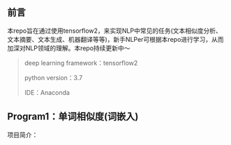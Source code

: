 ## 前言

本repo旨在通过使用tensorflow2，来实现NLP中常见的任务(文本相似度分析、文本摘要、文本生成、机器翻译等等)，新手NLPer可根据本repo进行学习，从而加深对NLP领域的理解。本repo持续更新中～

> deep learning framework：tensorflow2
>
> python version：3.7
>
> IDE：Anaconda

## Program1：单词相似度(词嵌入)

项目简介：

